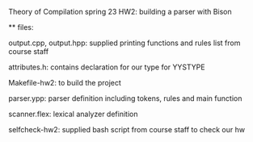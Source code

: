Theory of Compilation spring 23 HW2: building a parser with Bison

** files:

output.cpp, output.hpp:
supplied printing functions and rules list from course staff

attributes.h:
contains declaration for our type for YYSTYPE

Makefile-hw2:
to build the project

parser.ypp:
parser definition including tokens, rules and main function

scanner.flex:
lexical analyzer definition

selfcheck-hw2:
supplied bash script from course staff to check our hw